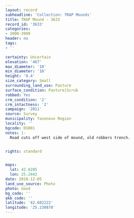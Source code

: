 ```yaml
---
layout: record
subheadline: 'Collection: TRAP Mounds'
title: TRAP Mound - 3633
record_id: '3633'
categories:
- 3000-3999
header: no
tags:
- ''

certainty: Uncertain
elevation: '467'
max_diameter: '10'
min_diameter: '10'
height: '0.4'
size_category: Small
surrounding_land_use: Pasture
surface_condition: Pasture|Scrub
robbed: Yes
crm_condition: '2'
crm_intactness: '2'
campaign: '2011'
source: Survey
municipality: Yasenovo Region
locality: ''
bgcode: DS001
notes: |-
  Road cuts off west side of mound, old robbers trench.


rights: standard


maps:
  lat: 42.6285
  lon: 25.2442
date: 2018-12-05
land_use_source: Photo
photo: Good
bg_code: ''
akb_code: ''
latitude: '42.682222'
longitude: '25.230878'
---
```

